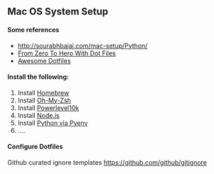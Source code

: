 ## Mac OS System Setup

#### Some references
* http://sourabhbajaj.com/mac-setup/Python/
* [From Zero To Hero With Dot Files](https://code.tutsplus.com/tutorials/setting-up-a-mac-dev-machine-from-zero-to-hero-with-dotfiles--net-35449)
* [Awesome Dotfiles](https://github.com/webpro/awesome-dotfiles)

#### Install the following:
1. Install [Homebrew](https://brew.sh/)
2. Install [Oh-My-Zsh](https://ohmyz.sh/)
3. Install [Powerlevel10k](https://github.com/romkatv/powerlevel10k)
4. Install [Node.js](http://sourabhbajaj.com/mac-setup/Node.js/)
5. Install [Python via Pyenv](http://sourabhbajaj.com/mac-setup/Python/)
6. ....

#### Configure Dotfiles


Github curated ignore templates https://github.com/github/gitignore
